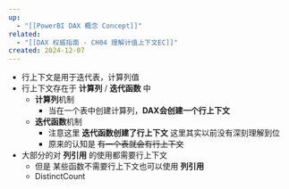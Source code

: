 ```yaml
---
up:
  - "[[PowerBI DAX 概念 Concept]]"
related:
  - "[[DAX 权威指南 - CH04 理解计值上下文EC]]"
created: 2024-12-07
---
```

- 行上下文是用于迭代表，计算列值
- 行上下文存在于 **计算列** / **迭代函数** 中
	- **计算列**机制
		- 当在一个表中创建计算列，**DAX会创建一个行上下文**
	- **迭代函数**机制
		- 注意这里 **迭代函数创建了行上下文** 这里其实以前没有深刻理解到位
		- 原来的认知是 ~~有一个表就会有行上下文~~
- 大部分的对 **列引用** 的使用都需要行上下文
	- 但是 某些函数不需要行上下文也可以使用 **列引用**
	- DistinctCount